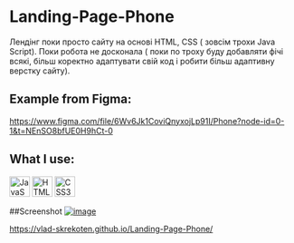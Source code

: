 # Landing-Page-Phone


Лендінг поки просто сайту на основі HTML, CSS ( зовсім трохи Java Script). 
Поки робота не досконала ( поки по троху буду добавляти фічі всякі, більш коректно адаптувати свій код і робити більш адаптивну верстку сайту).


## Example from Figma:

https://www.figma.com/file/6Wv6Jk1CoviQnyxojLp91I/Phone?node-id=0-1&t=NEnSO8bfUE0H9hCt-0

## What I use:

<p align="left">
<a href="https://developer.mozilla.org/en-US/docs/Web/JavaScript" target="_blank" rel="noreferrer"><img src="https://raw.githubusercontent.com/danielcranney/readme-generator/main/public/icons/skills/javascript-colored.svg" width="36" height="36" alt="JavaScript" /></a>
<a href="https://developer.mozilla.org/en-US/docs/Glossary/HTML5" target="_blank" rel="noreferrer"><img src="https://raw.githubusercontent.com/danielcranney/readme-generator/main/public/icons/skills/html5-colored.svg" width="36" height="36" alt="HTML5" /></a>
<a href="https://www.w3.org/TR/CSS/#css" target="_blank" rel="noreferrer"><img src="https://raw.githubusercontent.com/danielcranney/readme-generator/main/public/icons/skills/css3-colored.svg" width="36" height="36" alt="CSS3" /></a>

##Screenshot
<a href='https://vlad-skrekoten.github.io/Landing-Page-Phone/'>![image](https://user-images.githubusercontent.com/88341932/234695262-e7fdf7df-9a03-488e-b560-3c222387f09d.png) </a>



https://vlad-skrekoten.github.io/Landing-Page-Phone/
